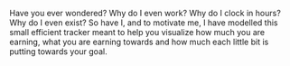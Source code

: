 Have you ever wondered? Why do I even work? Why do I clock in hours? Why do I even exist? 
So have I, and to motivate me, I have modelled this small efficient tracker meant to help you visualize how much you are earning, what you are earning towards and how much each little bit is putting towards your goal. 
